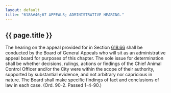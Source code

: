 ```yaml
---
layout: default 
title: "618&#46;67 APPEALS; ADMINISTRATIVE HEARING."
---
```


{{ page.title }}
----------------

The hearing on the appeal provided for in Section
[618.66](2cfe0245.html) shall be conducted by the Board of General
Appeals who will sit as an administrative appeal board for purposes of
this chapter. The sole issue for determination shall be whether
decisions, rulings, actions or findings of the Chief Animal Control
Officer and/or the City were within the scope of their authority,
supported by substantial evidence, and not arbitrary nor capricious in
nature. The Board shall make specific findings of fact and conclusions
of law in each case. (Ord. 90-2. Passed 1-4-90.)
